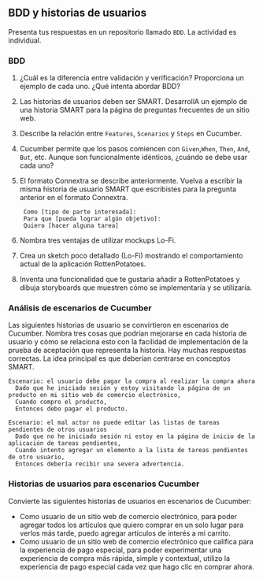 ## BDD y historias de usuarios

Presenta tus respuestas en un repositorio llamado `BDD`. La actividad es individual.

### BDD

1. ¿Cuál es la diferencia entre validación y verificación? Proporciona un ejemplo de cada uno. ¿Qué intenta abordar BDD?

2. Las historias de usuarios deben ser SMART. DesarrollA un ejemplo de una historia SMART para la página de preguntas
   frecuentes de un sitio web.

3. Describe la relación entre `Features`, `Scenarios` y `Steps` en Cucumber.

4. Cucumber permite que los pasos comiencen con `Given`,`When`, `Then`, `And`, `But`, etc. Aunque son funcionalmente idénticos, ¿cuándo se debe usar cada uno?

5. El formato Connextra se describe anteriormente. Vuelva a escribir la misma historia de usuario SMART que escribistes para la
   pregunta anterior en el formato Connextra.

   ```
    Como [tipo de parte interesada]:
    Para que [pueda lograr algún objetivo]:
    Quiero [hacer alguna tarea]
   ```

6. Nombra tres ventajas de utilizar mockups Lo-Fi.
7. Crea un sketch poco detallado (Lo-Fi) mostrando el comportamiento actual de la aplicación RottenPotatoes.
8. Inventa una funcionalidad que te gustaría añadir a RottenPotatoes y dibuja storyboards que muestren cómo se implementaría y se utilizaría.

### Análisis de escenarios de Cucumber

Las siguientes historias de usuario se convirtieron en escenarios de Cucumber. Nombra tres cosas que podrían mejorarse en 
cada historia de usuario y cómo se relaciona esto con la facilidad de implementación de la prueba de aceptación que 
representa la historia. Hay muchas respuestas correctas. La idea principal es que deberían centrarse en conceptos SMART.

``` 
Escenario: el usuario debe pagar la compra al realizar la compra ahora
  Dado que he iniciado sesión y estoy visitando la página de un producto en mi sitio web de comercio electrónico,
  Cuando compro el producto,
  Entonces debo pagar el producto.
```

```
Escenario: el mal actor no puede editar las listas de tareas pendientes de otros usuarios
  Dado que no he iniciado sesión ni estoy en la página de inicio de la aplicación de tareas pendientes,
  Cuando intento agregar un elemento a la lista de tareas pendientes de otro usuario,
  Entonces debería recibir una severa advertencia.
```
### Historias de usuarios para escenarios Cucumber

Convierte las siguientes historias de usuarios en escenarios de Cucumber:

- Como usuario de un sitio web de comercio electrónico, para poder agregar todos los artículos que quiero comprar en un solo
  lugar para verlos más tarde, puedo agregar artículos de interés a mi carrito.
- Como usuario de un sitio web de comercio electrónico que califica para la experiencia de pago especial, para poder
  experimentar una experiencia de compra más rápida, simple y contextual, utilizo la experiencia de pago especial cada vez que hago clic en comprar ahora.

   
